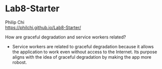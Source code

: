 # Lab8-Starter

Philip Chi  
https://philchi.github.io/Lab8-Starter/  

How are graceful degradation and service workers related?  
- Service workers are related to graceful degradation because it allows the application to work even without access to the Internet. Its purpose aligns with the idea of graceful degradation by making the app more robost.
